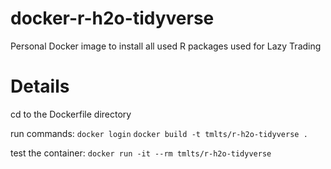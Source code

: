 # docker-r-h2o-tidyverse

Personal Docker image to install all used R packages used for Lazy Trading

# Details

cd to the Dockerfile directory

run commands:
`docker login`
`docker build -t tmlts/r-h2o-tidyverse . `

test the container:
`docker run -it --rm tmlts/r-h2o-tidyverse`
